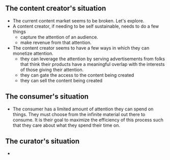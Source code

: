 ## The content creator's situation
- The current content market seems to be broken. Let's explore.
- A content creator, if needing to be self sustainable, needs to do a few things
	- capture the attention of an audience.
	- make revenue from that attention.
- The content creator seems to have a few ways in which they can monetize attention.
	- they can leverage the attention by serving advertisements from folks that think their products have  a meaningful overlap with the interests of those giving their attention.
	- they can gate the access to the content being created
	- they can sell the content being created
## The consumer's situation
- The consumer has a limited amount of attention they can spend on things. They must choose from the infinite material out there to consume. It is their goal to maximize the efficiency of this process such that they care about what they spend their time on.
## The curator's situation
-